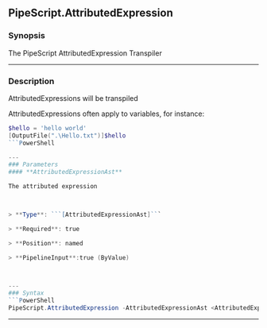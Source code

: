 PipeScript.AttributedExpression
-------------------------------
### Synopsis
The PipeScript AttributedExpression Transpiler

---
### Description

AttributedExpressions will be transpiled 

AttributedExpressions often apply to variables, for instance:

```PowerShell
$hello = 'hello world'
[OutputFile(".\Hello.txt")]$hello
```PowerShell

---
### Parameters
#### **AttributedExpressionAst**

The attributed expression



> **Type**: ```[AttributedExpressionAst]```

> **Required**: true

> **Position**: named

> **PipelineInput**:true (ByValue)



---
### Syntax
```PowerShell
PipeScript.AttributedExpression -AttributedExpressionAst <AttributedExpressionAst> [<CommonParameters>]
```
---

